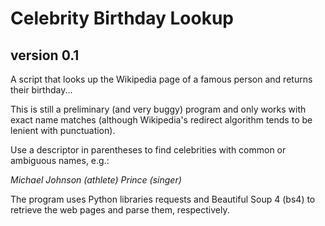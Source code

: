 # Celebrity Birthday Lookup
## version 0.1

A script that looks up the Wikipedia page of a famous person 
and returns their birthday...

This is still a preliminary (and very buggy) program and only works 
with exact name matches (although Wikipedia's redirect algorithm tends 
to be lenient with punctuation). 

Use a descriptor in parentheses to find celebrities with common 
or ambiguous names, e.g.: 

_Michael Johnson (athlete)_
_Prince (singer)_

The program uses Python libraries requests and Beautiful Soup 4 (bs4) 
to retrieve the web pages and parse them, respectively. 
